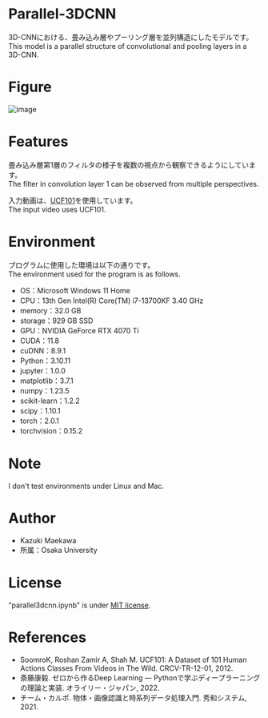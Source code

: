 # Parallel-3DCNN

3D-CNNにおける、畳み込み層やプーリング層を並列構造にしたモデルです。
<br>This model is a parallel structure of convolutional and pooling layers in a 3D-CNN.

# Figure

![image](https://github.com/user-attachments/assets/ac5ccc65-eea4-4c6d-b4de-fc483ef55db4)

# Features

畳み込み層第1層のフィルタの様子を複数の視点から観察できるようにしています。
<br>The filter in convolution layer 1 can be observed from multiple perspectives.

入力動画は、[UCF101](https://www.crcv.ucf.edu/data/UCF101.php)を使用しています。
<br>The input video uses UCF101.

# Environment

プログラムに使用した環境は以下の通りです。
<br>The environment used for the program is as follows.

* OS：Microsoft Windows 11 Home 
* CPU：13th Gen Intel(R) Core(TM) i7-13700KF  3.40 GHz 
* memory：32.0 GB 
* storage：929 GB SSD 
* GPU：NVIDIA GeForce RTX 4070 Ti 
* CUDA：11.8 
* cuDNN：8.9.1 
* Python：3.10.11
* jupyter：1.0.0 
* matplotlib：3.7.1 
* numpy：1.23.5 
* scikit-learn：1.2.2 
* scipy：1.10.1 
* torch：2.0.1 
* torchvision：0.15.2 

# Note

I don't test environments under Linux and Mac.

# Author

* Kazuki Maekawa
* 所属：Osaka University

# License

"parallel3dcnn.ipynb" is under [MIT license](https://en.wikipedia.org/wiki/MIT_License).

# References

* SoomroK, Roshan Zamir A, Shah M. UCF101: A Dataset of 101 Human Actions Classes From Videos in The Wild. CRCV-TR-12-01, 2012.
* 斎藤康毅. ゼロから作るDeep Learning ― Pythonで学ぶディープラーニングの理論と実装. オライリー・ジャパン, 2022.
* チーム・カルポ. 物体・画像認識と時系列データ処理入門. 秀和システム, 2021.

